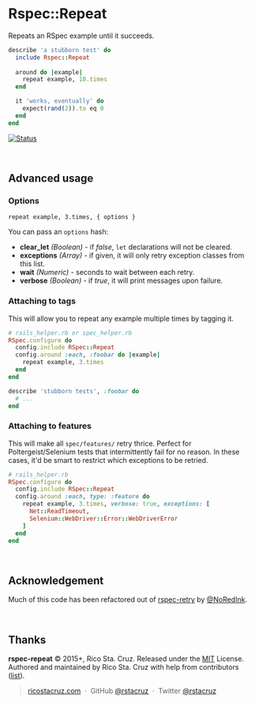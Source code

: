 # Rspec::Repeat

Repeats an RSpec example until it succeeds.

```rb
describe 'a stubborn test' do
  include Rspec::Repeat
  
  around do |example|
    repeat example, 10.times
  end

  it 'works, eventually' do
    expect(rand(2)).to eq 0
  end
end
```

[![Status](https://travis-ci.org/rstacruz/rspec-repeat.svg?branch=master)](https://travis-ci.org/rstacruz/rspec-repeat "See test builds")

<br>

## Advanced usage

### Options

```
repeat example, 3.times, { options }
```

You can pass an `options` hash:

- __clear_let__ *(Boolean)* - if *false*, `let` declarations will not be cleared.
- __exceptions__ *(Array)* - if given, it will only retry exception classes from this list.
- __wait__ *(Numeric)* - seconds to wait between each retry.
- __verbose__ *(Boolean)* - if *true*, it will print messages upon failure.

### Attaching to tags

This will allow you to repeat any example multiple times by tagging it.

```rb
# rails_helper.rb or spec_helper.rb
RSpec.configure do
  config.include RSpec::Repeat
  config.around :each, :foobar do |example|
    repeat example, 3.times
  end
end
```

```rb
describe 'stubborn tests', :foobar do
  # ...
end
```

### Attaching to features

This will make all `spec/features/` retry thrice. Perfect for Poltergeist/Selenium tests that intermittently fail for no reason. In these cases, it'd be smart to restrict which exceptions to be retried.

```rb
# rails_helper.rb
RSpec.configure do
  config.include RSpec::Repeat
  config.around :each, type: :feature do
    repeat example, 3.times, verbose: true, exceptions: [
      Net::ReadTimeout,
      Selenium::WebDriver::Error::WebDriverError
    ]
  end
end
```

<br>

## Acknowledgement

Much of this code has been refactored out of [rspec-retry](https://github.com/NoRedInk/rspec-retry) by [@NoRedInk](https://github.com/NoRedInk).

<br>

## Thanks

**rspec-repeat** © 2015+, Rico Sta. Cruz. Released under the [MIT] License.<br>
Authored and maintained by Rico Sta. Cruz with help from contributors ([list][contributors]).

> [ricostacruz.com](http://ricostacruz.com) &nbsp;&middot;&nbsp;
> GitHub [@rstacruz](https://github.com/rstacruz) &nbsp;&middot;&nbsp;
> Twitter [@rstacruz](https://twitter.com/rstacruz)

[MIT]: http://mit-license.org/
[contributors]: http://github.com/rstacruz/rspec-repeat/contributors
